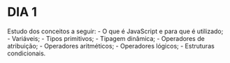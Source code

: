 # DIA 1

Estudo dos conceitos a seguir:
    - O que é JavaScript e para que é utilizado;
    - Variáveis;
    - Tipos primitivos;
    - Tipagem dinâmica;
    - Operadores de atribuição;
    - Operadores aritméticos;
    - Operadores lógicos;
    - Estruturas condicionais.